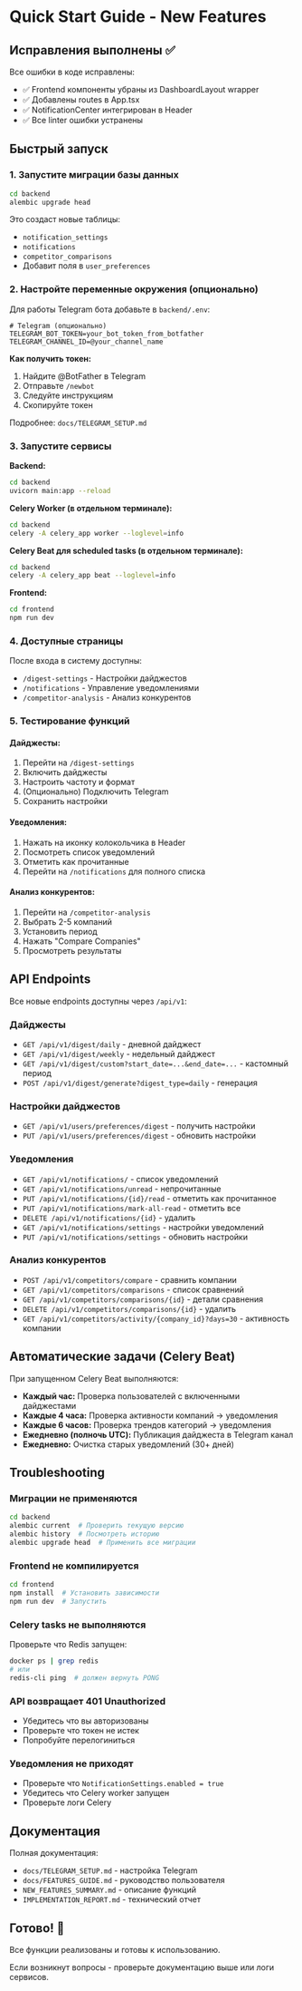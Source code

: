 # Quick Start Guide - New Features

## Исправления выполнены ✅

Все ошибки в коде исправлены:
- ✅ Frontend компоненты убраны из DashboardLayout wrapper
- ✅ Добавлены routes в App.tsx
- ✅ NotificationCenter интегрирован в Header
- ✅ Все linter ошибки устранены

## Быстрый запуск

### 1. Запустите миграции базы данных

```bash
cd backend
alembic upgrade head
```

Это создаст новые таблицы:
- `notification_settings`
- `notifications`
- `competitor_comparisons`
- Добавит поля в `user_preferences`

### 2. Настройте переменные окружения (опционально)

Для работы Telegram бота добавьте в `backend/.env`:

```env
# Telegram (опционально)
TELEGRAM_BOT_TOKEN=your_bot_token_from_botfather
TELEGRAM_CHANNEL_ID=@your_channel_name
```

**Как получить токен:**
1. Найдите @BotFather в Telegram
2. Отправьте `/newbot`
3. Следуйте инструкциям
4. Скопируйте токен

Подробнее: `docs/TELEGRAM_SETUP.md`

### 3. Запустите сервисы

**Backend:**
```bash
cd backend
uvicorn main:app --reload
```

**Celery Worker (в отдельном терминале):**
```bash
cd backend
celery -A celery_app worker --loglevel=info
```

**Celery Beat для scheduled tasks (в отдельном терминале):**
```bash
cd backend
celery -A celery_app beat --loglevel=info
```

**Frontend:**
```bash
cd frontend
npm run dev
```

### 4. Доступные страницы

После входа в систему доступны:

- `/digest-settings` - Настройки дайджестов
- `/notifications` - Управление уведомлениями
- `/competitor-analysis` - Анализ конкурентов

### 5. Тестирование функций

#### Дайджесты:
1. Перейти на `/digest-settings`
2. Включить дайджесты
3. Настроить частоту и формат
4. (Опционально) Подключить Telegram
5. Сохранить настройки

#### Уведомления:
1. Нажать на иконку колокольчика в Header
2. Посмотреть список уведомлений
3. Отметить как прочитанные
4. Перейти на `/notifications` для полного списка

#### Анализ конкурентов:
1. Перейти на `/competitor-analysis`
2. Выбрать 2-5 компаний
3. Установить период
4. Нажать "Compare Companies"
5. Просмотреть результаты

## API Endpoints

Все новые endpoints доступны через `/api/v1`:

### Дайджесты
- `GET /api/v1/digest/daily` - дневной дайджест
- `GET /api/v1/digest/weekly` - недельный дайджест
- `GET /api/v1/digest/custom?start_date=...&end_date=...` - кастомный период
- `POST /api/v1/digest/generate?digest_type=daily` - генерация

### Настройки дайджестов
- `GET /api/v1/users/preferences/digest` - получить настройки
- `PUT /api/v1/users/preferences/digest` - обновить настройки

### Уведомления
- `GET /api/v1/notifications/` - список уведомлений
- `GET /api/v1/notifications/unread` - непрочитанные
- `PUT /api/v1/notifications/{id}/read` - отметить как прочитанное
- `PUT /api/v1/notifications/mark-all-read` - отметить все
- `DELETE /api/v1/notifications/{id}` - удалить
- `GET /api/v1/notifications/settings` - настройки уведомлений
- `PUT /api/v1/notifications/settings` - обновить настройки

### Анализ конкурентов
- `POST /api/v1/competitors/compare` - сравнить компании
- `GET /api/v1/competitors/comparisons` - список сравнений
- `GET /api/v1/competitors/comparisons/{id}` - детали сравнения
- `DELETE /api/v1/competitors/comparisons/{id}` - удалить
- `GET /api/v1/competitors/activity/{company_id}?days=30` - активность компании

## Автоматические задачи (Celery Beat)

При запущенном Celery Beat выполняются:

- **Каждый час:** Проверка пользователей с включенными дайджестами
- **Каждые 4 часа:** Проверка активности компаний → уведомления
- **Каждые 6 часов:** Проверка трендов категорий → уведомления
- **Ежедневно (полночь UTC):** Публикация дайджеста в Telegram канал
- **Ежедневно:** Очистка старых уведомлений (30+ дней)

## Troubleshooting

### Миграции не применяются
```bash
cd backend
alembic current  # Проверить текущую версию
alembic history  # Посмотреть историю
alembic upgrade head  # Применить все миграции
```

### Frontend не компилируется
```bash
cd frontend
npm install  # Установить зависимости
npm run dev  # Запустить
```

### Celery tasks не выполняются
Проверьте что Redis запущен:
```bash
docker ps | grep redis
# или
redis-cli ping  # должен вернуть PONG
```

### API возвращает 401 Unauthorized
- Убедитесь что вы авторизованы
- Проверьте что токен не истек
- Попробуйте перелогиниться

### Уведомления не приходят
- Проверьте что `NotificationSettings.enabled = true`
- Убедитесь что Celery worker запущен
- Проверьте логи Celery

## Документация

Полная документация:
- `docs/TELEGRAM_SETUP.md` - настройка Telegram
- `docs/FEATURES_GUIDE.md` - руководство пользователя
- `NEW_FEATURES_SUMMARY.md` - описание функций
- `IMPLEMENTATION_REPORT.md` - технический отчет

## Готово! 🎉

Все функции реализованы и готовы к использованию.

Если возникнут вопросы - проверьте документацию выше или логи сервисов.

